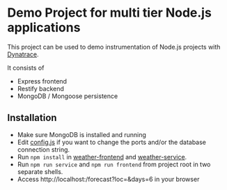 # Demo Project for multi tier Node.js applications
This project can be used to demo instrumentation of Node.js projects with [Dynatrace][1].

It consists of 

* Express frontend
* Restify backend
* MongoDB / Mongoose persistence

## Installation
* Make sure MongoDB is installed and running
* Edit [config.js](config.js) if you want to change the ports and/or the database connection string.
* Run `npm install` in [weather-frontend](weather-frontend) and [weather-service](weather-service).
* Run `npm run service` and `npm run frontend` from project root in two separate shells.
* Access http://localhost:<port>/forecast?loc=<location>&days=6 in your browser



[1]: http://www.dynatrace.com/en/products/dynatrace-free-trial.html